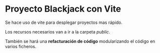 # Proyecto Blackjack con Vite

Se hace uso de vite para desplegar proyectos mas rápido.

Los recursos necesarios van a ir a la carpeta *public*.

También se hará una **refacturación de código** modularizando el código en varios ficheros. 

